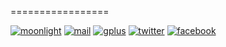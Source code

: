 =================

[moonlight]: http://seosova.ru/moonlight/img/logowelcomebig.png
[mail]: http://seosova.ru/moonlight/img/logomail.png
[gplus]: http://seosova.ru/moonlight/img/logogplus.png
[twitter]: http://seosova.ru/moonlight/img/logotwitter.png
[facebook]: http://seosova.ru/moonlight/img/logofacebook.png

[moonlight-blog]: http://moonlightde.blogspot.ru/
[link-mail]: http://freelists.org/list/moonlight_desktop
[link-gplus]: https://plus.google.com/u/0/106073381586416542932
[link-twitter]: https://twitter.com/moonlightDE
[link-facebook]: https://www.facebook.com/moonlightDE


[![moonlight]][moonlight-blog]
[![mail]][link-mail]
[![gplus]][link-gplus]
[![twitter]][link-twitter]
[![facebook]][link-facebook]
